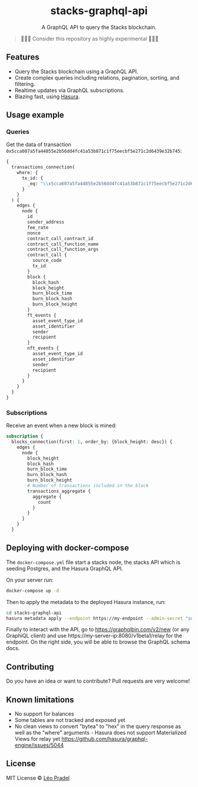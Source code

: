 <div align="center">

<h1>stacks-graphql-api</h1>
<p>A GraphQL API to query the Stacks blockchain.</p>

</div>

> 🚧🚧🚧 Consider this repository as highly experimental 🚧🚧🚧

## Features

- Query the Stacks blockchain using a GraphQL API.
- Create complex queries including relations, pagination, sorting, and filtering.
- Realtime updates via GraphQL subscriptions.
- Blazing fast, using [Hasura](https://github.com/hasura/graphql-engine).

## Usage example

### Queries

Get the data of transaction `0x5cca607a5fa44855e2b56dd4fc41a53b871c1f75eecbf5e271c2d6439e32b745`:

```graphql
{
  transactions_connection(
    where: {
      tx_id: {
        _eq: "\\x5cca607a5fa44855e2b56dd4fc41a53b871c1f75eecbf5e271c2d6439e32b745"
      }
    }
  ) {
    edges {
      node {
        id
        sender_address
        fee_rate
        nonce
        contract_call_contract_id
        contract_call_function_name
        contract_call_function_args
        contract_call {
          source_code
          tx_id
        }
        block {
          block_hash
          block_height
          burn_block_time
          burn_block_hash
          burn_block_height
        }
        ft_events {
          asset_event_type_id
          asset_identifier
          sender
          recipient
        }
        nft_events {
          asset_event_type_id
          asset_identifier
          sender
          recipient
        }
      }
    }
  }
}
```

### Subscriptions

Receive an event when a new block is mined:

```graphql
subscription {
  blocks_connection(first: 1, order_by: {block_height: desc}) {
    edges {
      node {
        block_height
        block_hash
        burn_block_time
        burn_block_hash
        burn_block_height
        # Number of transactions included in the block
        transactions_aggregate {
          aggregate {
            count
          }
        }
      }
    }
  }
```

## Deploying with docker-compose

The `docker-compose.yml` file start a stacks node, the stacks API which is seeding Postgres, and the Hasura GraphQL API.

On your server run:

```sh
docker-compose up -d
```

Then to apply the metadata to the deployed Hasura instance, run:

```sh
cd stacks-graphql-api
hasura metadata apply --endpoint https://my-endpoint --admin-secret "super-secret"
```

Finally to interact with the API, go to https://graphqlbin.com/v2/new (or any GraphiQL client) and use https://my-server-ip:8080/v1beta1/relay for the endpoint. On the right side, you will be able to browse the GraphQL schema docs.

## Contributing

Do you have an idea or want to contribute? Pull requests are very welcome!

## Known limitations

- No support for balances
- Some tables are not tracked and exposed yet
- No clean views to convert "bytea" to "hex" in the query response as well as the "where" arguments - Hasura does not support Materialized Views for relay yet https://github.com/hasura/graphql-engine/issues/5044

## License

MIT License © [Léo Pradel](https://www.leopradel.com/)
